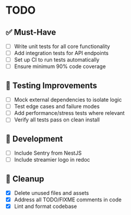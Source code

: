 # TODO

## ✅ Must-Have

- [ ] Write unit tests for all core functionality
- [ ] Add integration tests for API endpoints
- [ ] Set up CI to run tests automatically
- [ ] Ensure minimum 90% code coverage

## 🧪 Testing Improvements

- [ ] Mock external dependencies to isolate logic
- [ ] Test edge cases and failure modes
- [ ] Add performance/stress tests where relevant
- [ ] Verify all tests pass on clean install

## 🚧 Development

- [ ] Include Sentry from NestJS
- [ ] Include streamier logo in redoc

## 🧹 Cleanup

- [x] Delete unused files and assets
- [x] Address all TODO/FIXME comments in code
- [x] Lint and format codebase
